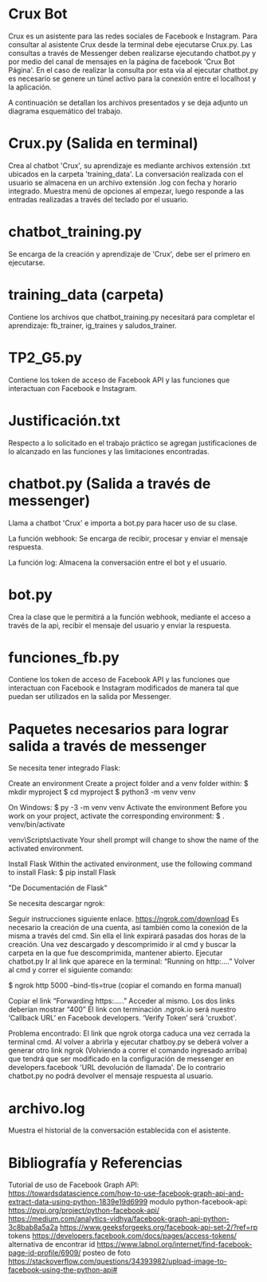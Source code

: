 # Crux Bot
Crux es un asistente para las redes sociales de Facebook e Instagram.
Para consultar al asistente Crux desde la terminal debe ejecutarse Crux.py.
Las consultas a través de Messenger deben realizarse ejecutando chatbot.py y por medio del canal de mensajes en la página de facebook 'Crux Bot Página'. En el caso de realizar la consulta por esta vía al ejecutar chatbot.py es necesario se genere un túnel activo para la conexión entre el localhost y la aplicación.

A continuación se detallan los archivos presentados y se deja adjunto un diagrama esquemático del trabajo.

# Crux.py (Salida en terminal)
Crea al chatbot 'Crux', su aprendizaje es mediante archivos extensión .txt ubicados en la carpeta 'training_data'. La conversación realizada con el usuario se almacena en un archivo extensión .log con fecha y horario integrado. Muestra menú de opciones al empezar, luego responde a las entradas realizadas a través del teclado por el usuario.

# chatbot_training.py
Se encarga de la creación y aprendizaje de 'Crux', debe ser el primero en ejecutarse.

# training_data (carpeta)
Contiene los archivos que chatbot_training.py necesitará para completar el aprendizaje: fb_trainer, ig_traines y saludos_trainer.

# TP2_G5.py
Contiene los token de acceso de Facebook API y las funciones que interactuan con Facebook e Instagram.

# Justificación.txt
Respecto a lo solicitado en el trabajo práctico se agregan justificaciones de lo alcanzado en las funciones y las limitaciones encontradas.

# chatbot.py (Salida a través de messenger)
Llama a chatbot 'Crux' e importa a bot.py para hacer uso de su clase.

  La función webhook: 
  Se encarga de recibir, procesar y enviar el mensaje respuesta.
  
  La función log:
  Almacena la conversación entre el bot y el usuario.

# bot.py
Crea la clase que le permitirá a la función webhook, mediante el acceso a través de la api, recibir el mensaje del usuario y enviar la respuesta.
 
# funciones_fb.py
Contiene los token de acceso de Facebook API y las funciones que interactuan con Facebook e Instagram modificados de manera tal que puedan ser utilizados en la salida por Messenger.

# Paquetes necesarios para lograr salida a través de messenger
 Se necesita tener integrado Flask:

 Create an environment
  Create a project folder and a venv folder within: $ mkdir myproject $ cd myproject $ python3 -m venv venv

On Windows: $ py -3 -m venv venv
  Activate the environment Before you work on your project, activate the corresponding environment: $ . venv/bin/activate
  
  venv\Scripts\activate Your shell prompt will change to show the name of the activated environment.
  
  Install Flask Within the activated environment, use the following command to install Flask: $ pip install Flask

"De Documentación de Flask"

 Se necesita descargar ngrok:
 
  Seguir instrucciones siguiente enlace. https://ngrok.com/download
Es necesario la creación de una cuenta, así también como la conexión de la misma a través del cmd. Sin ella el link expirará pasadas dos horas de la creación. 
Una vez descargado y descomprimido ir al cmd y buscar la carpeta en la que fue descomprimida, mantener abierto. 
Ejecutar chatbot.py
Ir al link que aparece en la terminal: “Running on http:….” Volver al cmd y correr el siguiente comando:

  $ ngrok http 5000 –bind-tls=true    (copiar el comando en forma manual)

Copiar el link “Forwarding https:…..” Acceder al mismo.
Los dos links deberían mostrar “400” 
El link con terminación .ngrok.io será nuestro ‘Callback URL’ en Facebook developers. ‘Verify Token’ será 'cruxbot'.

  Problema encontrado: El link que ngrok otorga caduca una vez cerrada la terminal cmd. Al volver a abrirla y ejecutar chatboy.py se deberá volver a generar otro link ngrok (Volviendo a correr el comando ingresado arriba) que tendrá que ser modificado en la configuración de messenger en developers.facebook 'URL devolución de llamada'. De lo contrario chatbot.py no podrá devolver el mensaje respuesta al usuario.

 # archivo.log
Muestra el historial de la conversación establecida con el asistente.

# Bibliografía y Referencias
Tutorial de uso de Facebook Graph API: https://towardsdatascience.com/how-to-use-facebook-graph-api-and-extract-data-using-python-1839e19d6999
modulo python-facebook-api: https://pypi.org/project/python-facebook-api/
https://medium.com/analytics-vidhya/facebook-graph-api-python-3c8bab8a5a2a
https://www.geeksforgeeks.org/facebook-api-set-2/?ref=rp
tokens https://developers.facebook.com/docs/pages/access-tokens/
alternativa de encontrar id https://www.labnol.org/internet/find-facebook-page-id-profile/6909/
posteo de foto https://stackoverflow.com/questions/34393982/upload-image-to-facebook-using-the-python-api#
